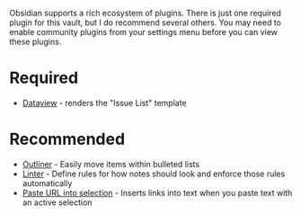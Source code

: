 Obsidian supports a rich ecosystem of plugins. There is just one required plugin for this vault, but I do recommend several others. You may need to enable community plugins from your settings menu before you can view these plugins.
# Required
- [Dataview](obsidian://show-plugin?id=dataview) - renders the "Issue List" template
# Recommended
 - [Outliner](obsidian://show-plugin?id=obsidian-outliner) - Easily move items within bulleted lists
 - [Linter](obsidian://show-plugin?id=obsidian-linter) - Define rules for how notes should look and enforce those rules automatically
 - [Paste URL into selection](obsidian://show-plugin?id=url-into-selection) - Inserts links into text when you paste text with an active selection
